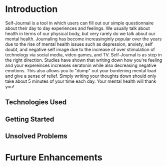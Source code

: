 # Introduction 
  Self-Journal is a tool in which users can fill out our simple questionnaire about their day to day experiences and feelings. We usually talk about health in terms of our physical body, but very rarely do we talk about our mental health. Journaling has become increasinginly popular over the years due to the rise of mental health issues such as depression, anxiety, self doubt, and negative self image due to the increase of over stimulation of technology via social media, video games, and TV. Self-Journal is as step in the right direction. Studies have shown that writing down how you're feeling and your expereinces increases seratonin while also decreasing negative emotions. This also allows you to "dump" out your burdening mental load and give a sense of relief. Simply writing your thoughts down should only take about 5 minutes of your time each day. Your mental health will thank you!


## Technologies Used

## Getting Started 

## Unsolved Problems 

# Furture Enhancements 

